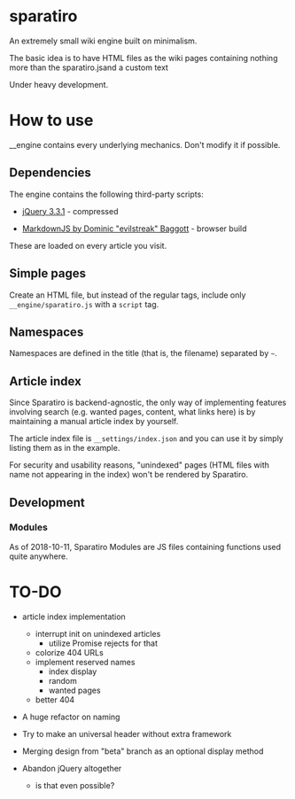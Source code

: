 # sparatiro
An extremely small wiki engine built on minimalism.

The basic idea is to have HTML files as the wiki pages containing nothing more than the sparatiro.jsand a custom text

Under heavy development.

# How to use

__engine contains every underlying mechanics. Don't modify it if possible.

## Dependencies

The engine contains the following third-party scripts:

* [jQuery 3.3.1](https://jquery.com/) - compressed

* [MarkdownJS by Dominic "evilstreak" Baggott](https://github.com/evilstreak/markdown-js) - browser build

These are loaded on every article you visit.

## Simple pages

Create an HTML file, but instead of the regular tags, include only `__engine/sparatiro.js` with a `script` tag.

## Namespaces

Namespaces are defined in the title (that is, the filename) separated by `~`.

## Article index	

Since Sparatiro is backend-agnostic, the only way of implementing features involving search (e.g. wanted pages, content, what links here) is by maintaining a manual article index by yourself.	

The article index file is `__settings/index.json` and you can use it by simply listing them as in the example.	

For security and usability reasons, "unindexed" pages (HTML files with name not appearing in the index) won't be rendered by Sparatiro.


## Development

### Modules

As of 2018-10-11, Sparatiro Modules are JS files containing functions used quite anywhere.

# TO-DO

* article index implementation
    * interrupt init on unindexed articles
        * utilize Promise rejects for that
    * colorize 404 URLs
    * implement reserved names
        * index display
        * random
        * wanted pages
    * better 404

* A huge refactor on naming

* Try to make an universal header without extra framework

* Merging design from "beta" branch as an optional display method

* Abandon jQuery altogether
    * is that even possible?

    